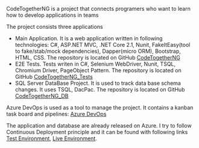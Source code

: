 <p>CodeTogetherNG is a project that connects programers who want to learn how to develop applications in teams</p>
<p >The project consists three applications
    <ul>
        <li>Main Application. It is a web application written in following technologies: C#, ASP.NET MVC, .NET Core 2.1, Nunit, FakeItEasy(tool to fake/stab/mock dependencies), Dapper(micro ORM), Bootstrap, HTML, CSS. The repository is located on GitHub <a href="https://github.com/pisanina/CodeTogetherNG">CodeTogetherNG</a></li>
        <li>E2E Tests. Tests writen in C#, Selenium WebDriver, Nunit, TSQL, Chromium Driver, PageObject Pattern. The repository is located on GitHub <a href="https://github.com/pisanina/CodeTogetherNGE2E_Tests">CodeTogetherNG_Tests</a></li>
        <li>SQL Server DataBase Project. It is used to track data base schema changes. It uses TSQL, DacPac. The repository is located on GitHub <a href="https://github.com/pisanina/CodeTogetherNG_DB">CodeTogetherNG_DB</a></li>
        </ul></p>
<p>Azure DevOps is used as a tool to manage the project. It contains a kanban task board and pipelines: <a href="https://dev.azure.com/DanielZProjects/CodeTogetherNG">Azure DevOps</a></p>
<p>The application and database are already released on Azure. I try to follow Continuous Deployment principle and it can be found with following links <a href="https://codetogetherng-test.azurewebsites.net">Test Environment</a>, <a href="https://codetogetherng.azurewebsites.net">Live Environment</a>. </p>
